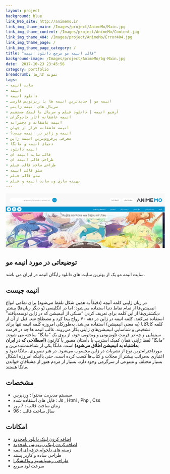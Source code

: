 ```yaml
---
layout: project
background: blue
link_Web_site: http://animemo.ir
link_img_thame_main: /Images/project/AnimeMo/Main.jpg
link_img_thame_content: /Images/project/AnimeMo/Content.jpg
link_img_thame_404: /Images/project/AnimeMo/Error404.jpg
link_img_thame_page: /
link_img_thame_page_category: /
title: "قالب انیمه مو مرجع دانلود انیمه"
background-image: /Images/project/AnimeMo/bg-Main.jpg
date:  2017-10-23 23:45:56
category: portfolio
breadcrumb: نمونه کارها
tags:
- سایت انیمه
- انیمه
- دانلود انیمه
- انیمه مو | جدیدترین انیمه ها با زیرنویس فارسی
- سریال های انیمه ژاپنی
- آرشیو انیمه | دانلود فیلم و سریال با لینک مستقیم
- انیمه عاشقانه آثار جادوگران
- انیمه عاشقانه و دخترانه
- انیمه عاشقانه فرار از جهان
- انیمه و ژانر در انیمه چیست؟
- معرفی پرفروش‌ترین انیمه ژاپن
- دنیای انیمه و مانگا
- انیمه دانلود
- قالب سایت انیمه ای
- طراحی قالب انیمه ای
- طراحی ساخت قالب فیلم
- سئو قالب انیمه
- سئو قالب فیلم
- بهینه سازی وب سایت انیمه و فیلم
---
```


![قالب انیمه مو][1]

[1]: /Images/project/AnimeMo/HeaderMain.jpg "قالب انیمه مو"


## توضیعاتی در مورد انیمه مو 
سایت انیمه مو یک از بهترین سایت های دانلود رایگان انیمه در ایران می باشد.


## انیمه چیست 
در زبان ژاپنی کلمه اَنیمِه (دقیقاً به همین شکل تلفظ می‌شود) برای تمامی انواع انیمیشن‌ها از تمام نقاط دنیا استفاده می‌شود؛ اما در انگلیسی (و دیگر زبان‌ها) بیشتر دیکشنری‌ها از این کلمه برای تعریف کردن “سبکی از انیمیشن که در ژاپن توسعه‌یافته” استفاده می‌کنند. کلمه انیمه در ژاپن در دهه ۷۰ رواج پیدا کرد و مصطلح شد. قبل از آن از کلمه کاتاکانا (به معنی انیمیشن) استفاده می‌شد. به‌طورکلی امروزه کلمه انیمه تنها برای تشخیص و شناسایی انیمیشن‌های ژاپنی بکار می‌روند. غالب انیمه ها چه در فرمت سینمایی و چه در فرمت تلویزیونی و ویدئویی خود، از روی یک “مانگا” ساخته می شوند. “مانگا” لفظ ژاپنی همان کمیک استریپ یا داستان مصور یا کارتون 
<b>
(اصطلاحی که در ایران به‌اشتباه به انیمیشن اطلاق می‌شود) 
</b>
است. مانگا یکی از شناخته‌شده‌ترین و مورداحترام‌ترین نوع از نشریات در ژاپن محسوب می‌شود. در هنر تصویری، مانگا نفوذ و اعتباری به‌مراتب بیشتر از مجلات و کتاب‌ها کسب کرده است، حتی بااینکه امروزه اشکال بسیار مختلف و متنوعی از سرگرمی وجود دارد، بسیار از مردم هنوز از مشتاقان خواندن مانگا هستند.

## مشخصات 
*   سیستم مدیریت محتوا : وردپرس
*   فایل های استفاده شده : Js , Html , Php , Css
*   زمان ساخت قالب : 7 روز
*   سال ساخت قالب : 96

## امکانات 
*   [اضافه کردن لینک دانلود نامحدود](/blog/Advanced-Custom-Fields "اضافه کردن لینک دانلود نامحدود")
*   [اضافه کردن لینک زیرنویس نامحدود](/blog/Advanced-Custom-Fields "اضافه کردن لینک زیرنویس نامحدود")
*   [زمینه های دلخواه حرفه ای انیمه](/blog/Advanced-Custom-Fields "زمینه های دلخواه حرفه ای انیمه")
*   طراحی ساده و کاربر پسند
*   [طراحی ریسپانسیو و واکنشگرا](/blog/Responsive-Web-Design "طراحی ریسپانسیو و واکنشگرا")
*   سرعت لود سریع




